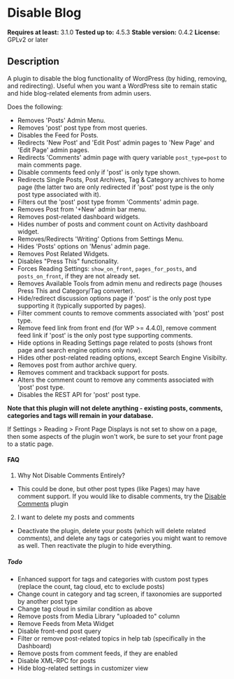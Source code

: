 Disable Blog
======================

**Requires at least:** 3.1.0
**Tested up to:** 4.5.3
**Stable version:** 0.4.2
**License:** GPLv2 or later

## Description
A plugin to disable the blog functionality of WordPress (by hiding, removing, and redirecting). Useful when you want a WordPress site to remain static and hide blog-related elements from admin users.

Does the following:

- Removes 'Posts' Admin Menu.
- Removes 'post' post type from most queries.
- Disables the Feed for Posts.
- Redirects 'New Post' and 'Edit Post' admin pages to 'New Page' and 'Edit Page' admin pages.
- Redirects 'Comments' admin page with query variable `post_type=post` to main comments page.
- Disable comments feed only if 'post' is only type shown.
- Redirects Single Posts, Post Archives, Tag & Category archives to home page (the latter two are only redirected if 'post' post type is the only post type associated with it).
- Filters out the 'post' post type fromm 'Comments' admin page.
- Removes Post from '+New' admin bar menu.
- Removes post-related dashboard widgets.
- Hides number of posts and comment count on Activity dashboard widget.
- Removes/Redirects 'Writing' Options from Settings Menu.
- Hides 'Posts' options on 'Menus' admin page.
- Removes Post Related Widgets.
- Disables "Press This" functionality.
- Forces Reading Settings: `show_on_front`, `pages_for_posts`, and `posts_on_front`, if they are not already set.
- Removes Available Tools from admin menu and redirects page (houses Press This and Category/Tag converter).
- Hide/redirect discussion options page if 'post' is the only post type supporting it (typically supported by pages).
- Filter comment counts to remove comments associated with 'post' post type.
- Remove feed link from front end (for WP >= 4.4.0), remove comment feed link if 'post' is the only post type supporting comments.
- Hide options in Reading Settings page related to posts (shows front page and search engine options only now).
- Hides other post-related reading options, except Search Engine Visibilty.
- Removes post from author archive query.
- Removes comment and trackback support for posts.
- Alters the comment count to remove any comments associated with 'post' post type.
- Disables the REST API for 'post' post type.

**Note that this plugin will not delete anything - existing posts, comments, categories and tags will remain in your database.** 

If Settings > Reading > Front Page Displays is not set to show on a page, then some aspects of the plugin won't work, be sure to set your front page to a static page.

#### FAQ

1. Why Not Disable Comments Entirely?
 - This could be done, but other post types (like Pages) may have comment support. If you would like to disable comments, try the [Disable Comments](https://wordpress.org/plugins/disable-comments/) plugin
2. I want to delete my posts and comments
 - Deactivate the plugin, delete your posts (which will delete related comments), and delete any tags or categories you might want to remove as well. Then reactivate the plugin to hide everything.

##### Todo
- Enhanced support for tags and categories with custom post types (replace the count, tag cloud, etc to exclude posts)
- Change count in category and tag screen, if taxonomies are supported by another post type
- Change tag cloud in similar condition as above
- Remove posts from Media Library "uploaded to" column
- Remove Feeds from Meta Widget
- Disable front-end post query
- Filter or remove post-related topics in help tab (specifically in the Dashboard)
- Remove posts from comment feeds, if they are enabled
- Disable XML-RPC for posts
- Hide blog-related settings in customizer view